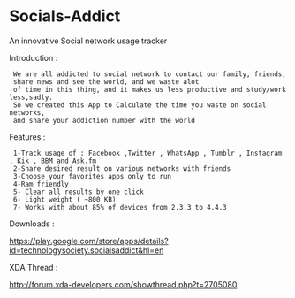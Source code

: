 Socials-Addict
==============

An innovative Social network usage tracker 



Introduction :
    
     We are all addicted to social network to contact our family, friends,
     share news and see the world, and we waste alot
     of time in this thing, and it makes us less productive and study/work less,sadly.
     So we created this App to Calculate the time you waste on social networks,
     and share your addiction number with the world
  
  
Features :
    
     1-Track usage of : Facebook ,Twitter , WhatsApp , Tumblr , Instagram , Kik , BBM and Ask.fm
     2-Share desired result on various networks with friends
     3-Choose your favorites apps only to run
     4-Ram friendly
     5- Clear all results by one click
     6- Light weight ( ~800 KB)
     7- Works with about 85% of devices from 2.3.3 to 4.4.3
     
     
     
     
Downloads :     
     
 https://play.google.com/store/apps/details?id=technologysociety.socialsaddict&hl=en
     
     
XDA Thread :

 http://forum.xda-developers.com/showthread.php?t=2705080
